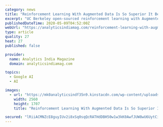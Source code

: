 ```yaml
---
category: news
title: "Reinforcement Learning With Augmented Data Is So Superior It Beats Google & DeepMind Hands-down"
excerpt: "UC Berkeley open-sourced reinforcement learning with Augmented Data (RAD), a plug-and-play module to enhance any RL algorithm."
publishedDateTime: 2020-05-09T04:52:00Z
webUrl: "https://analyticsindiamag.com/reinforcement-learning-with-augmented-data-is-so-superior-it-beats-google-deepmind-hands-down/"
type: article
quality: 27
heat: 27
published: false

provider:
  name: Analytics India Magazine
  domain: analyticsindiamag.com

topics:
  - Google AI
  - AI

images:
  - url: "https://mk0analyticsindf35n9.kinstacdn.com/wp-content/uploads/2020/05/brown-puzzle-pieces-3852577-scaled.jpg"
    width: 2560
    height: 1707
    title: "Reinforcement Learning With Augmented Data Is So Superior It Beats Google & DeepMind Hands-down"

secured: "lRiiACMNZcE8guyIUv2i8xSq0sqQcRATHdDBH50w1w3kK0AwfJUW8wU6UytCiGb+X73q+ILlR17J7gI3rq1iiVqVrbYjZrQykcg6qqavtWZ8OeoSztTk0lPFep6IojN/uVK4IFur416wizhN2AKENntkJ61xhMj0PVXE0Hpfh2cqnwIid6HFRQnaT+d98O9t5xXxfEllk53AlVwIImZkj8CBoCdnVJAEFg1VHYtKZ3ZW5lFThBZxbMBFSkNlB0UXI1kVe6xVQH22Io/K5UdiwF80ulOryAHGfTPWSkHf9imWz0DXycJV5D4gjh7I6B0G;yh17vmqKPQdb0NB+NvASDw=="
---
```


